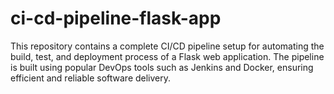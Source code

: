# ci-cd-pipeline-flask-app
This repository contains a complete CI/CD pipeline setup for automating the build, test, and deployment process of a Flask web application. The pipeline is built using popular DevOps tools such as Jenkins and Docker, ensuring efficient and reliable software delivery.
